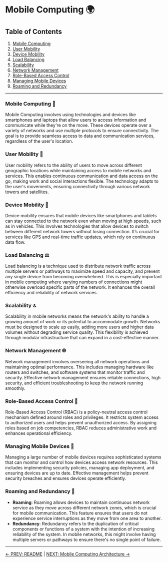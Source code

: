 
# Mobile Computing 🌍

## Table of Contents
1. [Mobile Computing](#mobile-computing)
2. [User Mobility](#user-mobility)
3. [Device Mobility](#device-mobility)
4. [Load Balancing](#load-balancing)
5. [Scalability](#scalability)
6. [Network Management](#network-management)
7. [Role-Based Access Control](#role-based-access-control)
8. [Managing Mobile Devices](#managing-mobile-devices)
9. [Roaming and Redundancy](#roaming-and-redundancy)

---

### Mobile Computing 📱
Mobile Computing involves using technologies and devices like smartphones and laptops that allow users to access information and communicate while they're on the move. These devices operate over a variety of networks and use multiple protocols to ensure connectivity. The goal is to provide seamless access to data and communication services, regardless of the user's location.

### User Mobility 🚶
User mobility refers to the ability of users to move across different geographic locations while maintaining access to mobile networks and services. This enables continuous communication and data access on the go, making work and social interactions flexible. The technology adapts to the user's movements, ensuring connectivity through various network towers and satellites.

### Device Mobility 🚚
Device mobility ensures that mobile devices like smartphones and tablets can stay connected to the network even when moving at high speeds, such as in vehicles. This involves technologies that allow devices to switch between different network towers without losing connection. It’s crucial for services like GPS and real-time traffic updates, which rely on continuous data flow.

### Load Balancing ⚖️
Load balancing is a technique used to distribute network traffic across multiple servers or pathways to maximize speed and capacity, and prevent any single device from becoming overwhelmed. This is especially important in mobile computing where varying numbers of connections might otherwise overload specific parts of the network. It enhances the overall efficiency and reliability of network services.

### Scalability 🔝
Scalability in mobile networks means the network's ability to handle a growing amount of work or its potential to accommodate growth. Networks must be designed to scale up easily, adding more users and higher data volumes without degrading service quality. This flexibility is achieved through modular infrastructure that can expand in a cost-effective manner.

### Network Management 🌐
Network management involves overseeing all network operations and maintaining optimal performance. This includes managing hardware like routers and switches, and software systems that monitor traffic and security. Effective network management ensures reliable connections, high security, and efficient troubleshooting to keep the network running smoothly.

### Role-Based Access Control 🔐
Role-Based Access Control (RBAC) is a policy-neutral access control mechanism defined around roles and privileges. It restricts system access to authorized users and helps prevent unauthorized access. By assigning roles based on job competencies, RBAC reduces administrative work and enhances operational efficiency.

### Managing Mobile Devices 📲
Managing a large number of mobile devices requires sophisticated systems that can monitor and control how devices access network resources. This includes implementing security policies, managing app deployment, and ensuring devices are up to date. Effective management helps prevent security breaches and ensures devices operate efficiently.

### Roaming and Redundancy 🔄
- **Roaming**: Roaming allows devices to maintain continuous network service as they move across different network zones, which is crucial for mobile communication. This feature ensures that users do not experience service interruptions as they move from one area to another.
- **Redundancy**: Redundancy refers to the duplication of critical components or functions of a system with the intention of increasing reliability of the system. In mobile networks, this might involve having multiple servers or pathways to ensure there's no single point of failure.

---

[← PREV: README](README.md) | [NEXT: Mobile Computing Architecture →](Mobile%20Computing%20Architecture.md)

